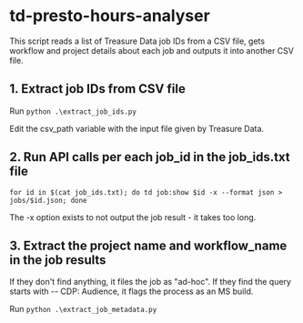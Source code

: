 # td-presto-hours-analyser
This script reads a list of Treasure Data job IDs from a CSV file, gets workflow and project details about each job and outputs it into another CSV file.

## 1. Extract job IDs from CSV file
Run 
``` python .\extract_job_ids.py ```

Edit the csv_path variable with the input file given by Treasure Data.

## 2. Run API calls per each job_id in the job_ids.txt file
```for id in $(cat job_ids.txt); do td job:show $id -x --format json > jobs/$id.json; done```

The -x option exists to not output the job result - it takes too long.

## 3. Extract the project name and workflow_name in the job results
If they don't find anything, it files the job as "ad-hoc".
If they find the query starts with -- CDP: Audience, it flags the process as an MS build.

Run 
``` python .\extract_job_metadata.py ```